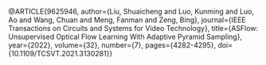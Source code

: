 @ARTICLE{9625946,
  author={Liu, Shuaicheng and Luo, Kunming and Luo, Ao and Wang, Chuan and Meng, Fanman and Zeng, Bing},
  journal={IEEE Transactions on Circuits and Systems for Video Technology}, 
  title={ASFlow: Unsupervised Optical Flow Learning With Adaptive Pyramid Sampling}, 
  year={2022},
  volume={32},
  number={7},
  pages={4282-4295},
  doi={10.1109/TCSVT.2021.3130281}}